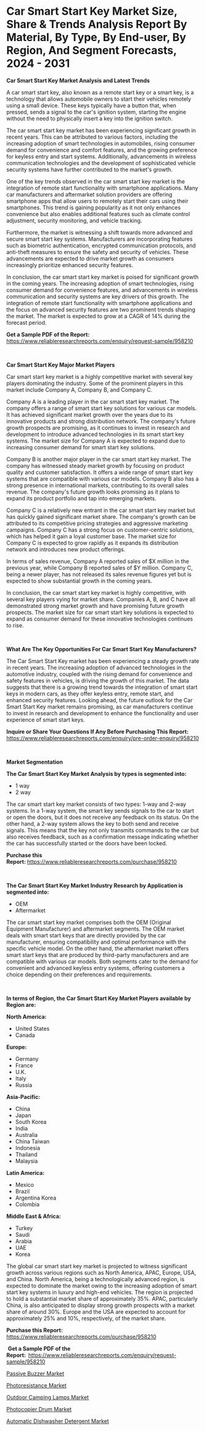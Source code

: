 <p><h1>Car Smart Start Key Market Size, Share & Trends Analysis Report By Material, By Type, By End-user, By Region, And Segment Forecasts, 2024 - 2031</h1></p><p><strong>Car Smart Start Key Market Analysis and Latest Trends</strong></p>
<p><p>A car smart start key, also known as a remote start key or a smart key, is a technology that allows automobile owners to start their vehicles remotely using a small device. These keys typically have a button that, when pressed, sends a signal to the car's ignition system, starting the engine without the need to physically insert a key into the ignition switch.</p><p>The car smart start key market has been experiencing significant growth in recent years. This can be attributed to various factors, including the increasing adoption of smart technologies in automobiles, rising consumer demand for convenience and comfort features, and the growing preference for keyless entry and start systems. Additionally, advancements in wireless communication technologies and the development of sophisticated vehicle security systems have further contributed to the market's growth.</p><p>One of the key trends observed in the car smart start key market is the integration of remote start functionality with smartphone applications. Many car manufacturers and aftermarket solution providers are offering smartphone apps that allow users to remotely start their cars using their smartphones. This trend is gaining popularity as it not only enhances convenience but also enables additional features such as climate control adjustment, security monitoring, and vehicle tracking.</p><p>Furthermore, the market is witnessing a shift towards more advanced and secure smart start key systems. Manufacturers are incorporating features such as biometric authentication, encrypted communication protocols, and anti-theft measures to ensure the safety and security of vehicles. These advancements are expected to drive market growth as consumers increasingly prioritize enhanced security features.</p><p>In conclusion, the car smart start key market is poised for significant growth in the coming years. The increasing adoption of smart technologies, rising consumer demand for convenience features, and advancements in wireless communication and security systems are key drivers of this growth. The integration of remote start functionality with smartphone applications and the focus on advanced security features are two prominent trends shaping the market. The market is expected to grow at a CAGR of 14% during the forecast period.</p></p>
<p><strong>Get a Sample PDF of the Report:&nbsp;</strong> <a href="https://www.reliableresearchreports.com/enquiry/request-sample/958210">https://www.reliableresearchreports.com/enquiry/request-sample/958210</a></p>
<p>&nbsp;</p>
<p><strong>Car Smart Start Key Major Market Players</strong></p>
<p><p>Car smart start key market is a highly competitive market with several key players dominating the industry. Some of the prominent players in this market include Company A, Company B, and Company C.</p><p>Company A is a leading player in the car smart start key market. The company offers a range of smart start key solutions for various car models. It has achieved significant market growth over the years due to its innovative products and strong distribution network. The company's future growth prospects are promising, as it continues to invest in research and development to introduce advanced technologies in its smart start key systems. The market size for Company A is expected to expand due to increasing consumer demand for smart start key solutions.</p><p>Company B is another major player in the car smart start key market. The company has witnessed steady market growth by focusing on product quality and customer satisfaction. It offers a wide range of smart start key systems that are compatible with various car models. Company B also has a strong presence in international markets, contributing to its overall sales revenue. The company's future growth looks promising as it plans to expand its product portfolio and tap into emerging markets.</p><p>Company C is a relatively new entrant in the car smart start key market but has quickly gained significant market share. The company's growth can be attributed to its competitive pricing strategies and aggressive marketing campaigns. Company C has a strong focus on customer-centric solutions, which has helped it gain a loyal customer base. The market size for Company C is expected to grow rapidly as it expands its distribution network and introduces new product offerings.</p><p>In terms of sales revenue, Company A reported sales of $X million in the previous year, while Company B reported sales of $Y million. Company C, being a newer player, has not released its sales revenue figures yet but is expected to show substantial growth in the coming years.</p><p>In conclusion, the car smart start key market is highly competitive, with several key players vying for market share. Companies A, B, and C have all demonstrated strong market growth and have promising future growth prospects. The market size for car smart start key solutions is expected to expand as consumer demand for these innovative technologies continues to rise.</p></p>
<p>&nbsp;</p>
<p><strong>What Are The Key Opportunities For Car Smart Start Key Manufacturers?</strong></p>
<p><p>The Car Smart Start Key market has been experiencing a steady growth rate in recent years. The increasing adoption of advanced technologies in the automotive industry, coupled with the rising demand for convenience and safety features in vehicles, is driving the growth of this market. The data suggests that there is a growing trend towards the integration of smart start keys in modern cars, as they offer keyless entry, remote start, and enhanced security features. Looking ahead, the future outlook for the Car Smart Start Key market remains promising, as car manufacturers continue to invest in research and development to enhance the functionality and user experience of smart start keys.</p></p>
<p><strong>Inquire or Share Your Questions If Any Before Purchasing This Report:</strong> <a href="https://www.reliableresearchreports.com/enquiry/pre-order-enquiry/958210">https://www.reliableresearchreports.com/enquiry/pre-order-enquiry/958210</a></p>
<p>&nbsp;</p>
<p><strong>Market Segmentation</strong></p>
<p><strong>The Car Smart Start Key Market Analysis by types is segmented into:</strong></p>
<p><ul><li>1 way</li><li>2 way</li></ul></p>
<p><p>The car smart start key market consists of two types: 1-way and 2-way systems. In a 1-way system, the smart key sends signals to the car to start or open the doors, but it does not receive any feedback on its status. On the other hand, a 2-way system allows the key to both send and receive signals. This means that the key not only transmits commands to the car but also receives feedback, such as a confirmation message indicating whether the car has successfully started or the doors have been locked.</p></p>
<p><strong>Purchase this Report:&nbsp;</strong><a href="https://www.reliableresearchreports.com/purchase/958210">https://www.reliableresearchreports.com/purchase/958210</a></p>
<p>&nbsp;</p>
<p><strong>The Car Smart Start Key Market Industry Research by Application is segmented into:</strong></p>
<p><ul><li>OEM</li><li>Aftermarket</li></ul></p>
<p><p>The car smart start key market comprises both the OEM (Original Equipment Manufacturer) and aftermarket segments. The OEM market deals with smart start keys that are directly provided by the car manufacturer, ensuring compatibility and optimal performance with the specific vehicle model. On the other hand, the aftermarket market offers smart start keys that are produced by third-party manufacturers and are compatible with various car models. Both segments cater to the demand for convenient and advanced keyless entry systems, offering customers a choice depending on their preferences and requirements.</p></p>
<p>&nbsp;</p>
<p><strong>In terms of Region, the Car Smart Start Key Market Players available by Region are:</strong></p>
<p>
    <p> <strong> North America: </strong>
        <ul>
            <li>United States</li>
            <li>Canada</li>
        </ul>
        </p> 
    <p> <strong> Europe: </strong>
        <ul>
            <li>Germany</li>
            <li>France</li>
            <li>U.K.</li>
            <li>Italy</li>
            <li>Russia</li>
        </ul>
        </p> 
    <p> <strong> Asia-Pacific: </strong>
        <ul>
            <li>China</li>
            <li>Japan</li>
            <li>South Korea</li>
            <li>India</li>
            <li>Australia</li>
            <li>China Taiwan</li>
            <li>Indonesia</li>
            <li>Thailand</li>
            <li>Malaysia</li>
        </ul>
        </p> 
    <p> <strong> Latin America: </strong>
        <ul>
            <li>Mexico</li>
            <li>Brazil</li>
            <li>Argentina Korea</li>
            <li>Colombia</li>
        </ul>
        </p> 
    <p> <strong> Middle East & Africa: </strong>
        <ul>
            <li>Turkey</li>
            <li>Saudi</li>
            <li>Arabia</li>
            <li>UAE</li>
            <li>Korea</li>
        </ul>
    </p>
    </p>
<p><p>The global car smart start key market is projected to witness significant growth across various regions such as North America, APAC, Europe, USA, and China. North America, being a technologically advanced region, is expected to dominate the market owing to the increasing adoption of smart start key systems in luxury and high-end vehicles. The region is projected to hold a substantial market share of approximately 35%. APAC, particularly China, is also anticipated to display strong growth prospects with a market share of around 30%. Europe and the USA are expected to account for approximately 25% and 10%, respectively, of the market share.</p></p>
<p><strong>Purchase this Report: </strong><a href="https://www.reliableresearchreports.com/purchase/958210">https://www.reliableresearchreports.com/purchase/958210</a></p>
<p>&nbsp;<strong>Get a Sample PDF of the Report:&nbsp;&nbsp;</strong><a href="https://www.reliableresearchreports.com/enquiry/request-sample/958210">https://www.reliableresearchreports.com/enquiry/request-sample/958210</a></p>
<p><strong></strong></p>
<p><p><a href="https://medium.com/@lawrenceburns7577/passive-buzzer-market-the-key-to-successful-business-strategy-forecast-till-2031-93e0b376c652">Passive Buzzer Market</a></p><p><a href="https://medium.com/p/8382c5d79432/edit">Photoresistance Market</a></p><p><a href="https://medium.com/@janrussell6445/outdoor-camping-lamps-market-analysis-and-sze-forecasted-for-period-from-2024-to-2031-7836c2147804">Outdoor Camping Lamps Market</a></p><p><a href="https://medium.com/@lawrenceburns7577/photocopier-drum-market-comprehensive-assessment-by-type-application-and-geography-7fae67ed437c">Photocopier Drum Market</a></p><p><a href="https://medium.com/@janrussell6445/automatic-dishwasher-detergent-market-analysis-its-cagr-market-segmentation-and-global-industry-fa470953badc">Automatic Dishwasher Detergent Market</a></p></p>